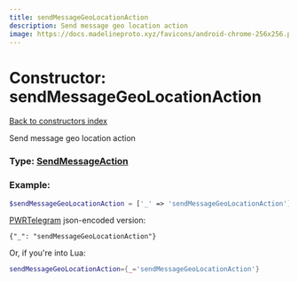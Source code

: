 ```yaml
---
title: sendMessageGeoLocationAction
description: Send message geo location action
image: https://docs.madelineproto.xyz/favicons/android-chrome-256x256.png
---
```

# Constructor: sendMessageGeoLocationAction  
[Back to constructors index](index.md)



Send message geo location action




### Type: [SendMessageAction](../types/SendMessageAction.md)


### Example:

```php
$sendMessageGeoLocationAction = ['_' => 'sendMessageGeoLocationAction'];
```  

[PWRTelegram](https://pwrtelegram.xyz) json-encoded version:

```
{"_": "sendMessageGeoLocationAction"}
```


Or, if you're into Lua:

```lua
sendMessageGeoLocationAction={_='sendMessageGeoLocationAction'}

```


